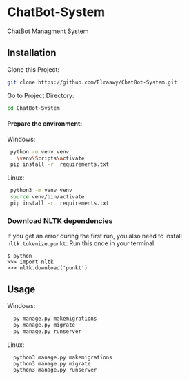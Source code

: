 # ChatBot-System
ChatBot Managment System

## Installation
Clone this Project:

```bash
git clone https://github.com/Elraawy/ChatBot-System.git
```
Go to Project Directory:
```bash
cd ChatBot-System
```
#### Prepare the environment:
Windows: 
```bash
 python -m venv venv
 . \venv\Scripts\activate
 pip install -r  requirements.txt 
```

Linux: 
```bash
 python3 -m venv venv
 source venv/bin/activate
 pip install -r  requirements.txt 
```

### Download NLTK dependencies
If you get an error during the first run, you also need to install `nltk.tokenize.punkt`:
Run this once in your terminal:
 ```console
$ python
>>> import nltk
>>> nltk.download('punkt')
```

## Usage
Windows:
```bash
  py manage.py makemigrations
  py manage.py migrate
  py manage.py runserver 
```
Linux:
```bash
  python3 manage.py makemigrations
  python3 manage.py migrate
  python3 manage.py runserver
```
